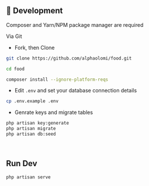 ## 🚀 Development

Composer and Yarn/NPM package manager are required

Via Git

-   Fork, then Clone

```bash
git clone https://github.com/alphaolomi/food.git

cd food

composer install --ignore-platform-reqs
```

-   Edit `.env` and set your database connection details

```bash
cp .env.example .env
```

-   Genrate keys and migrate tables

```bash
php artisan key:generate
php artisan migrate
php artisan db:seed
```


<br>

## Run Dev

```sh
php artisan serve
```


